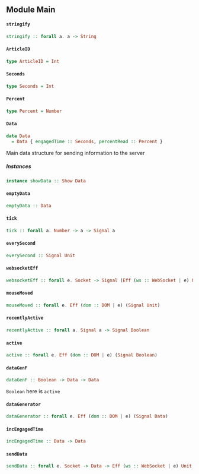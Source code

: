 ## Module Main

#### `stringify`

``` purescript
stringify :: forall a. a -> String
```

#### `ArticleID`

``` purescript
type ArticleID = Int
```

#### `Seconds`

``` purescript
type Seconds = Int
```

#### `Percent`

``` purescript
type Percent = Number
```

#### `Data`

``` purescript
data Data
  = Data { engagedTime :: Seconds, percentRead :: Percent }
```

Main data structure for sending information to the server

##### Instances
``` purescript
instance showData :: Show Data
```

#### `emptyData`

``` purescript
emptyData :: Data
```

#### `tick`

``` purescript
tick :: forall a. Number -> a -> Signal a
```

#### `everySecond`

``` purescript
everySecond :: Signal Unit
```

#### `websocketEff`

``` purescript
websocketEff :: forall e. Socket -> Signal (Eff (ws :: WebSocket | e) Unit)
```

#### `mouseMoved`

``` purescript
mouseMoved :: forall e. Eff (dom :: DOM | e) (Signal Unit)
```

#### `recentlyActive`

``` purescript
recentlyActive :: forall a. Signal a -> Signal Boolean
```

#### `active`

``` purescript
active :: forall e. Eff (dom :: DOM | e) (Signal Boolean)
```

#### `dataGenF`

``` purescript
dataGenF :: Boolean -> Data -> Data
```

`Boolean` here is `active`

#### `dataGenerator`

``` purescript
dataGenerator :: forall e. Eff (dom :: DOM | e) (Signal Data)
```

#### `incEngagedTime`

``` purescript
incEngagedTime :: Data -> Data
```

#### `sendData`

``` purescript
sendData :: forall e. Socket -> Data -> Eff (ws :: WebSocket | e) Unit
```


